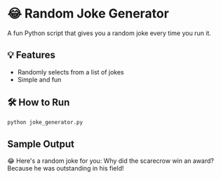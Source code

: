 
# 😂 Random Joke Generator

A fun Python script that gives you a random joke every time you run it.

## 💡 Features

- Randomly selects from a list of jokes
- Simple and fun

## 🛠 How to Run

```bash
python joke_generator.py
```

## Sample Output
😂 Here's a random joke for you:
Why did the scarecrow win an award? Because he was outstanding in his field!
